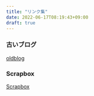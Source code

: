```yaml
---
title: "リンク集"
date: 2022-06-17T08:19:43+09:00
draft: true
---
```


### 古いブログ

[oldblog](oldblog/)

### Scrapbox

[Scrapbox](https://scrapbox.io/soracqt)
